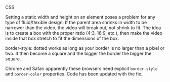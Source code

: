 CSS

Setting a static width and height on an element poses a problem for any type of fluid/flexible design. If the parent area shrinks in width to be narrower than the video, the video will break out, not shrink to fit.
The idea is to create a box with the proper ratio (4:3, 16:9, etc.), then make the video inside that box stretch to fit the dimensions of the box.

border-style: dotted works as long as your border is no larger than a pixel or two. It then become a square and the bigger the border the bigger the square.

Chrome and Safari apparently these browsers need explicit `border-style` and `border-color` properties. Code has been updated with the fix.